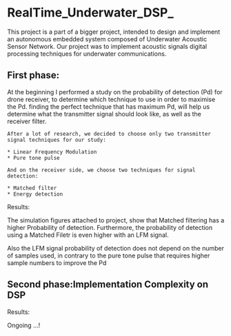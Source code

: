 # RealTime_Underwater_DSP_

This project is a part of a bigger project, intended to design and implement an autonomous embedded system composed of Underwater Acoustic Sensor Network. Our project was to implement acoustic signals digital processing techniques for underwater communications.

## First phase:

At the beginning I performed a study on the probability of detection (Pd) for drone receiver, to determine which technique to use in order to maximise the Pd. finding the perfect technique that has maximum Pd, will help us determine what the transmitter signal should look like, as well as the receiver filter.


```
After a lot of research, we decided to choose only two transmitter signal techniques for our study:

* Linear Frequency Modulation
* Pure tone pulse

And on the receiver side, we choose two techniques for signal detection:

* Matched filter
* Energy detection

```
Results:

The simulation figures attached to project, show that Matched filtering has a higher Probability of detection. Furthermore, the probability of detection using a Matched Filetr is even higher with an LFM signal.

Also the LFM signal probability of detection does not depend on the number of samples used, in contrary to the pure tone pulse that requires higher sample numbers to improve the Pd 

## Second phase:Implementation Complexity on DSP


Results:

Ongoing ...!
